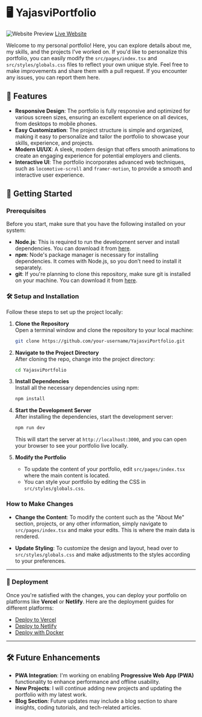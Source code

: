 
# 🖥️ YajasviPortfolio

![Website Preview](./Portfolio.gif)
[Live Website](https://yajasvi-portfolio.vercel.app/)

Welcome to my personal portfolio! Here, you can explore details about me, my skills, and the projects I've worked on. If you'd like to personalize this portfolio, you can easily modify the `src/pages/index.tsx` and `src/styles/globals.css` files to reflect your own unique style. Feel free to make improvements and share them with a pull request. If you encounter any issues, you can report them here.

## 🎉 Features

- **Responsive Design**: The portfolio is fully responsive and optimized for various screen sizes, ensuring an excellent experience on all devices, from desktops to mobile phones.
- **Easy Customization**: The project structure is simple and organized, making it easy to personalize and tailor the portfolio to showcase your skills, experience, and projects.
- **Modern UI/UX**: A sleek, modern design that offers smooth animations to create an engaging experience for potential employers and clients.
- **Interactive UI**: The portfolio incorporates advanced web techniques, such as `locomotive-scroll` and `framer-motion`, to provide a smooth and interactive user experience.

## 🚀 Getting Started

### Prerequisites

Before you start, make sure that you have the following installed on your system:

- **Node.js**: This is required to run the development server and install dependencies. You can download it from [here](https://nodejs.org/).
- **npm**: Node's package manager is necessary for installing dependencies. It comes with Node.js, so you don’t need to install it separately.
- **git**: If you're planning to clone this repository, make sure git is installed on your machine. You can download it from [here](https://git-scm.com/).

### 🛠️ Setup and Installation

Follow these steps to set up the project locally:

1. **Clone the Repository**  
   Open a terminal window and clone the repository to your local machine:

   ```bash
   git clone https://github.com/your-username/YajasviPortfolio.git
   ```

2. **Navigate to the Project Directory**  
   After cloning the repo, change into the project directory:

   ```bash
   cd YajasviPortfolio
   ```

3. **Install Dependencies**  
   Install all the necessary dependencies using npm:

   ```bash
   npm install
   ```

4. **Start the Development Server**  
   After installing the dependencies, start the development server:

   ```bash
   npm run dev
   ```

   This will start the server at `http://localhost:3000`, and you can open your browser to see your portfolio live locally.

5. **Modify the Portfolio**  
   - To update the content of your portfolio, edit `src/pages/index.tsx` where the main content is located.
   - You can style your portfolio by editing the CSS in `src/styles/globals.css`.

### How to Make Changes

- **Change the Content**: To modify the content such as the "About Me" section, projects, or any other information, simply navigate to `src/pages/index.tsx` and make your edits. This is where the main data is rendered.
  
- **Update Styling**: To customize the design and layout, head over to `src/styles/globals.css` and make adjustments to the styles according to your preferences.

---

### 🚀 Deployment

Once you're satisfied with the changes, you can deploy your portfolio on platforms like **Vercel** or **Netlify**. Here are the deployment guides for different platforms:

- [Deploy to Vercel](https://create.t3.gg/en/deployment/vercel)
- [Deploy to Netlify](https://create.t3.gg/en/deployment/netlify)
- [Deploy with Docker](https://create.t3.gg/en/deployment/docker)

---

## 🛠️ Future Enhancements

- **PWA Integration**: I'm working on enabling **Progressive Web App (PWA)** functionality to enhance performance and offline usability.
- **New Projects**: I will continue adding new projects and updating the portfolio with my latest work.
- **Blog Section**: Future updates may include a blog section to share insights, coding tutorials, and tech-related articles.
